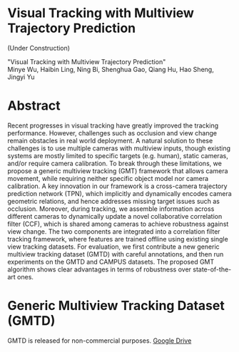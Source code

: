 # Visual Tracking with Multiview Trajectory Prediction

(Under Construction)

"Visual Tracking with Multiview Trajectory Prediction" <br>
Minye Wu, Haibin Ling, Ning Bi, Shenghua Gao, Qiang Hu, Hao Sheng,  Jingyi Yu

# Abstract
Recent progresses in visual tracking have greatly improved the tracking performance. However, challenges such as occlusion and view change remain obstacles in real world deployment. A natural solution to these challenges is to use multiple cameras with multiview inputs, though existing systems are mostly limited to specific targets (e.g. human), static cameras, and/or require camera calibration.
To break through these limitations, we propose a generic multiview tracking (GMT) framework that allows camera movement, while requiring neither specific object model nor camera calibration. A key innovation in our framework is a cross-camera trajectory prediction network (TPN), which implicitly and dynamically encodes camera geometric relations, and hence addresses missing target issues such as occlusion. Moreover, during tracking, we assemble information across different cameras to dynamically update a novel collaborative correlation filter (CCF), which is shared among cameras to achieve robustness against view change. The two components are integrated into a correlation filter tracking framework, where features are trained offline using existing single view tracking datasets. For evaluation, we first contribute a new generic multiview tracking dataset (GMTD) with careful annotations, and then run experiments on the GMTD and CAMPUS datasets. The proposed GMT algorithm shows clear advantages in terms of robustness over state-of-the-art ones.


# Generic  Multiview  Tracking  Dataset (GMTD)
GMTD is released for non-commercial purposes.  [Google Drive](https://drive.google.com/file/d/1TPQe-nfUiTK9d9lV8m_cniP24qKHB2Nw/view?usp=sharing)

